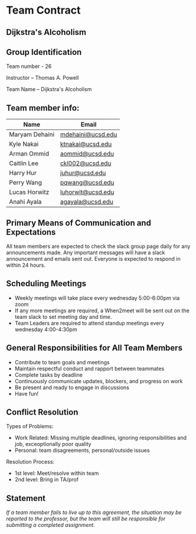 # Team Contract
## Dijkstra's Alcoholism

## Group Identification
Team number - 26

Instructor – Thomas A. Powell

Team Name – Dijkstra's Alcoholism

## Team member info:

|Name|Email|
|----|--------|
|Maryam Dehaini| mdehaini@ucsd.edu|
|Kyle Nakai|ktnakai@ucsd.edu|
|Arman Ommid|aommid@ucsd.edu|
|Caitlin Lee|ckl002@ucsd.edu|
|Harry Hur|juhur@ucsd.edu|
|Perry Wang|pqwang@ucsd.edu|
|Lucas Horwitz|luhorwit@ucsd.edu|
|Anahi Ayala|agayala@ucsd.edu|


## Primary Means of Communication and Expectations
  All team members are expected to check the slack group page daily for any announcements made. Any important messages will have a slack announcement and emails sent out. Everyone is expected to respond in within 24 hours.

## Scheduling Meetings
  - Weekly meetings will take place every wednesday 5:00-6:00pm via zoom
  - If any more meetings are required, a When2meet will be sent out on the team slack to set meeting day and time. 
  - Team Leaders are required to attend standup meetings every wednesday 4:00-4:30pm

## General Responsibilities for All Team Members 
- Contribute to team goals and meetings
- Maintain respectful conduct and rapport between teammates
- Complete tasks by deadline
- Continuously communicate updates, blockers, and progress on work
- Be present and ready to engage in discussions
- Have fun!

## Conflict Resolution
Types of Problems:
- Work Related: Missing multiple deadlines, ignoring responsibilities and job, exceoptionally poor quality
- Personal: team disagreements, personal/outside issues
  
Resolution Process: 
- 1st level: Meet/resolve within team
- 2nd level: Bring in TA/prof

## Statement
*If a team member fails to live up to this agreement, the situation may be reported to the professor, but the team will still be responsible for submitting a completed assignment.*



